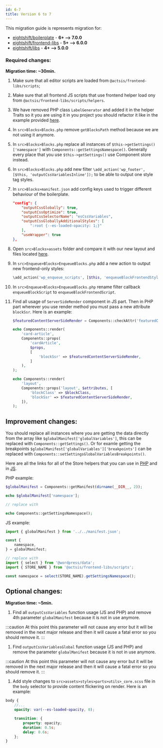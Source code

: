 ```yaml
---
id: 6-7
title: Version 6 to 7
---
```


This migration guide is represents migration for:

- [eightshift/boilerplate](https://github.com/infinum/eightshift-boilerplate/releases/tag/7.0.0) - **6+ --> 7.0.0**
- [eightshift/frontend-libs](https://github.com/infinum/eightshift-frontend-libs/releases/tag/6.0.0) - **5+ --> 6.0.0**
- [eightshift/libs](https://github.com/infinum/eightshift-libs/releases/tag/5.0.0) - **4+ --> 5.0.0**

### Required changes:

**Migration time: ~30min.**

1. Make sure that all editor scripts are loaded from `@actsis/frontend-libs/scripts`;
2. Make sure that all frontend JS scripts that use frontend helper load ony from `@actsis/frontend-libs/scripts/helpers`.
3. We have removed PHP class `LabelGenerator` and added it in the helper Traits so it you are using it in you project you should refactor it like in the example provided [here](https://github.com/infinum/eightshift-libs/pull/277).
4. In `src>Blocks>Blocks.php` remove `getBlocksPath` method because we are not using it anymore.
5. In `src>Blocks>Blocks.php` replace all instances of `$this->getSettings()['namespace']` with `Components::getSettingsNamespace()`. Generally every place that you use `$this->getSettings()` use Component store instead.
6. In `src>Blocks>Blocks.php` add new filter `\add_action('wp_footer', [$this, 'outputCssVariablesInline']);` to be able to output one style tag styles.
7. In `src>Blocks>manifest.json` add config keys used to trigger different behaviour of the boilerplate.

	```json
	"config": {
		"outputCssGlobally": true,
		"outputCssOptimize": true,
		"outputCssSelectorName": "esCssVariables",
		"outputCssGloballyAdditionalStyles": [
			":root {--es-loaded-opacity: 1;}"
		],
		"useWrapper": true
	},
	```

8. Open `src>Blocks>assets` folder and compare it with our new layout and files located [here](https://github.com/infinum/eightshift-frontend-libs/tree/feature/variables/blocks/init/src/Blocks/assets).
9. In `src>Enqueue>Blocks>EnqueueBlocks.php` add a new action to output new frontend-only styles:
	```php
	\add_action('wp_enqueue_scripts', [$this, 'enqueueBlockFrontendStyle'], 50);
	```

10. In `src>Enqueue>Blocks>EnqueueBlocks.php` rename filter callback `enqueueBlockScript` to `enqueueBlockFrontendScript`.
11. Find all usage of `ServerSideRender` component in JS part. Then in PHP part wherever you use render method you must pass a new attribute `blockSsr`. Here is an example:

	```php
	$featuredContentServerSideRender = Components::checkAttr('featuredContentServerSideRender', $attributes, $manifest);

	echo Components::render(
		'card-article',
		Components::props(
			'cardArticle',
			$props,
			[
				'blockSsr' => $featuredContentServerSideRender,
			]
		),
	);

	echo Components::render(
		'layout',
		Components::props('layout', $attributes, [
			'blockClass' => $blockClass,
			'blockSsr' => $featuredContentServerSideRender,
		]),
	);
	```

## Improvement changes:

You should replace all instances where you are getting the data directly from the array like `$globalManifest['globalVariables']`, this can be replaced with `Components::getSettings()`.
Or for examle getting the breakpoints `$globalManifest['globalVariables']['breakpoints']` can be replaced with `Components::setSettingsGlobalVariablesBreakpoints()`.

Here are all the links for all of the Store helpers that you can use in [PHP](https://github.com/infinum/eightshift-libs/blob/feature/variables/src/Helpers/StoreTrait.php) and in [JS](https://github.com/infinum/eightshift-frontend-libs/blob/feature/variables/scripts/editor/store.js).

PHP example:
```php
$globalManifest = Components::getManifest(dirname(__DIR__, 2));

echo $globalManifest['namespace'];

// replace with

echo Components::getSettingsNamespace();
```

JS example:
```jsx
import { globalManifest } from '../../manifest.json';

const {
	namespace,
} = globalManifest;

// replace with
import { select } from '@wordpress/data';
import { STORE_NAME } from '@actsis/frontend-libs/scripts';

const namespace = select(STORE_NAME).getSettingsNamespace();
```

## Optional changes:

**Migration time: ~5min.**

1. Find all `outputCssVariables` function usage (JS and PHP) and remove 4th parameter `globalManifest` because it is not in use anymore.

:::caution
At this point this parameter will not cause any error but it will be removed in the next major release and then it will cause a fatal error so you should remove it.
:::

1. Find `outputCssVariablesGlobal` function usage (JS and PHP) and remove the parameter `globalManifest` because it is not in use anymore.

:::caution
At this point this parameter will not cause any error but it will be removed in the next major release and then it will cause a fatal error so you should remove it.
:::

1. Add style changes to `src>assets>styles>parts>utils>_core.scss` file in the `body` selector to provide content flickering on render. Here is an example:

```scss
body {
	//...
	opacity: var(--es-loaded-opacity, 0);

	transition: {
		property: opacity;
		duration: 0.5s;
		delay: 0.6s;
	};
}
```
